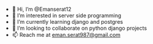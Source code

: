 - 👋 Hi, I’m @Emanserat12
- 👀 I’m interested in server side programming
- 🌱 I’m currently learning django and postgres
- 💞️ I’m looking to collaborate on python django projects
- 📫 Reach me at eman.serat987@gmail.com

<!---
Emanserat12/Emanserat12 is a ✨ special ✨ repository because its `README.md` (this file) appears on your GitHub profile.
You can click the Preview link to take a look at your changes.
--->
